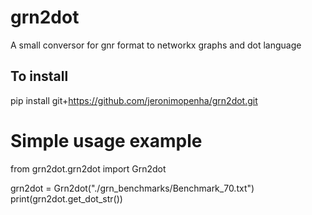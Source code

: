 # grn2dot

A small conversor for gnr format to networkx graphs and dot language

## To install

pip install git+https://github.com/jeronimopenha/grn2dot.git

# Simple usage example

from grn2dot.grn2dot import Grn2dot

grn2dot = Grn2dot("./grn_benchmarks/Benchmark_70.txt")
print(grn2dot.get_dot_str())
